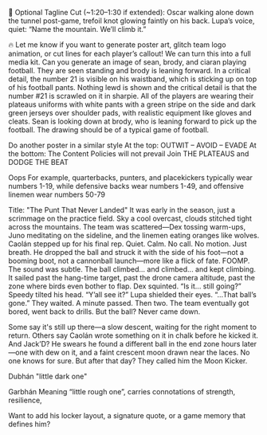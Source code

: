 👟 Optional Tagline Cut (~1:20–1:30 if extended):
Oscar walking alone down the tunnel post-game, trefoil knot glowing faintly on his back.
Lupa’s voice, quiet:
“Name the mountain. We’ll climb it.”

🔥 Let me know if you want to generate poster art, glitch team logo animation, or cut lines for each player’s callout! We can turn this into a full media kit.
Can you generate an image of sean, brody, and ciaran playing football. They are seen standing and brody is leaning forward. In a critical detail, the number 21 is visible on his waistband, which is sticking up on top of his football pants. Nothing lewd is shown and the critical detail is that the number #21 is scrawled on it in sharpie. All of the players are wearing their plateaus uniforms with white pants with a green stripe on the side and dark green jerseys over shoulder pads, with realistic equipment like gloves and cleats. Sean is looking down at brody, who is leaning forward to pick up the football. The drawing should be of a typical game of football.

Do another poster in a similar style
At the top: OUTWIT – AVOID – EVADE
At the bottom: The Content Policies will not prevail
Join THE PLATEAUS and DODGE THE BEAT

Oops
For example, quarterbacks, punters, and placekickers typically wear numbers 1-19, while defensive backs wear numbers 1-49, and offensive linemen wear numbers 50-79

Title: "The Punt That Never Landed"
It was early in the season, just a scrimmage on the practice field. Sky a cool overcast, clouds stitched tight across the mountains. The team was scattered—Dex tossing warm-ups, Juno meditating on the sideline, and the linemen eating oranges like wolves.
Caolán stepped up for his final rep. Quiet. Calm. No call. No motion. Just breath.
He dropped the ball and struck it with the side of his foot—not a booming boot, not a cannonball launch—more like a flick of fate.
FOOMP.
The sound was subtle. The ball climbed... and climbed... and kept climbing.
It sailed past the hang-time target, past the drone camera altitude, past the zone where birds even bother to flap.
Dex squinted. “Is it... still going?”
Speedy tilted his head. “Y’all see it?”
Lupa shielded their eyes. “...That ball’s gone.”
They waited.
A minute passed. Then two.
The team eventually got bored, went back to drills. But the ball? Never came down.

Some say it's still up there—a slow descent, waiting for the right moment to return. Others say Caolán wrote something on it in chalk before he kicked it.
And Jack’D? He swears he found a different ball in the end zone hours later—one with dew on it, and a faint crescent moon drawn near the laces.
No one knows for sure.
But after that day?
They called him the Moon Kicker.


Dubhán "little dark one"

Garbhán  Meaning “little rough one”, carries connotations of strength, resilience,

Want to add his locker layout, a signature quote, or a game memory that defines him?